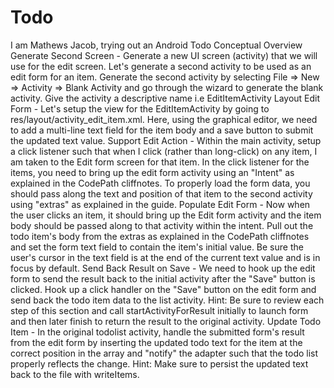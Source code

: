 # Todo
I am Mathews Jacob, trying out an Android Todo
Conceptual Overview
Generate Second Screen - Generate a new UI screen (activity) that we will use for the edit screen. Let's generate a second activity to be used as an edit form for an item. Generate the second activity by selecting File => New => Activity => Blank Activity and go through the wizard to generate the blank activity. Give the activity a descriptive name i.e EditItemActivity
Layout Edit Form - Let's setup the view for the EditItemActivity by going to res/layout/activity_edit_item.xml. Here, using the graphical editor, we need to add a multi-line text field for the item body and a save button to submit the updated text value.
Support Edit Action - Within the main activity, setup a click listener such that when I click (rather than long-click) on any item, I am taken to the Edit form screen for that item. In the click listener for the items, you need to bring up the edit form activity using an "Intent" as explained in the CodePath cliffnotes. To properly load the form data, you should pass along the text and position of that item to the second activity using "extras" as explained in the guide.
Populate Edit Form - Now when the user clicks an item, it should bring up the Edit form activity and the item body should be passed along to that activity within the intent. Pull out the todo item's body from the extras as explained in the CodePath cliffnotes and set the form text field to contain the item's initial value. Be sure the user's cursor in the text field is at the end of the current text value and is in focus by default.
Send Back Result on Save - We need to hook up the edit form to send the result back to the initial activity after the "Save" button is clicked. Hook up a click handler on the "Save" button on the edit form and send back the todo item data to the list activity. Hint: Be sure to review each step of this section and call startActivityForResult initially to launch form and then later finish to return the result to the original activity.
Update Todo Item - In the original todolist activity, handle the submitted form's result from the edit form by inserting the updated todo text for the item at the correct position in the array and "notify" the adapter such that the todo list properly reflects the change. Hint: Make sure to persist the updated text back to the file with writeItems.

